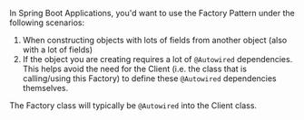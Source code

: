 In Spring Boot Applications, you'd want to use the Factory Pattern under the following scenarios:
1. When constructing objects with lots of fields from another object (also with a lot of fields)
2. If the object you are creating requires a lot of `@Autowired` dependencies. This helps avoid the need for the
   Client (i.e. the class that is calling/using this Factory) to define these `@Autowired` dependencies themselves.

The Factory class will typically be `@Autowired` into the Client class.